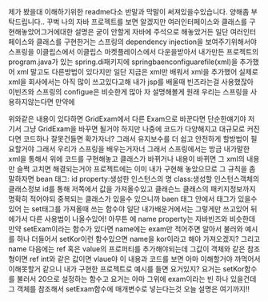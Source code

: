 제가 봤을대 이해하기위한 readme다소 반말과 막말이 써져있을수있습니다. 양해좀 부탁드립니다.. 꾸벅
나의 자바 프로젝트를 보면 알겠지만 여러인터페이스와 클래스를 구현해놓았어그거에대한 설명은 굳이 안할게 자바에 
주석으로 해놓았거든 일단 여러인터페이스와 클래스를 구현한거는 스프링의 dependency injection을 보여주기위해서야
스프링을 이클립스에서 이클립스 마켓플레이스에서 다운을받아서 내가만든 프로젝트의 program.java가 있는 spring.di패키지에
springbaenconfiguarefile(xml)을 추가했어 xml 말고도 다른방법이 있다지만 일단 지금은 xml만 배워서 xml을 추가했어 실제로 xml을 회사에서는
아직 많이 쓰고있다고해 내가 jsp를 배울때 빈즈라는걸 사용했잖아 이빈즈와 스프링의 configue은 비슷한게 많아 자 설명해볼게
원래 우리는 스프링을 사용하지않는다면 만약에
<!--  * Exam exam = new SongExam();
		ExamConsole console  = new GridExamConsole();
		console.setExam(exam); 이 내용을 여기서 빈즈로구현-->
위와같은 내용이 있다하면 GridExam에서 다른 Exam으로 바꾼다면 단순한얘기야 저기서 그냥 GridExam을 바꾸면 될거야
하지만 나중에 코드가 다양해지고 대규모로 커진다면 코드하나 잘못건들면 확가자너? 그래서 유지보수를 더 쉽고 안전하게 할방법이 필요할거야
그래서 우리가 스프링을 배우는거자너 그래서 스프링에서는 방금 내가말한 xml을 통해서 위에 코드를 구현해놓고
클래스가 바뀌거나 내용이 바뀌면 그 xml의 내용만 슬쩍 고치면 해결되는거야 프로젝트에는 이미 내가 구현해 놓았으므로 그 규칙을 좀 말하자면
bean 태그: id property:생성한 인스턴스의 명 class:생성할 인스턴스객체의 클래스정보
id를 통해 저쪽에서 값을 가져올수있고 클래슨느 클래스의 패키지정보까지 명확히 적어야되 중복되는 클래스가 있을수 있으니까
baen 태그 안에서 <property> 태그가 있을수 있어
<property>는 set태그를 가져올때 쓰는 함수야 일단 내가배운거에서는 그렇게만 쓰고있어 뒤에가서 다른 사용법이 나올수있어!
아무튼 <property>에 name property는 자바빈즈와 비슷한데 만약 setExam이라는 함수가 있다면 name에는 exam만 적어주면 알아서
불러와 예시를 하나 더들어서 setKor이런 함수있으면 name을 kor이라고 해야 가져오겠지?
그리고 name 다음에는 ref 혹은 value의 프로퍼티를 추가해야되는데 그값이 객체와 같은 참조형이면 ref int와 같은 값이면
vlaue야 이 내용과 코드를 보면 아마 이해할거야 까먹어서 이해못할거 같으니 내가 구현한 프로젝트로 예시를 들면
<property name="kor" value="20"></property> 요거있지? 요거는 setKor함수를 불러서 20으로 설정하는 함수고
<property name="exam" ref="exam"/> 요거는 아마 그위에 exam이라는 빈 하나 있을건데 그 객체를 참조해서 setExam함수에 매개변수로 넣는다는것
오늘 설명은 여기까지!!